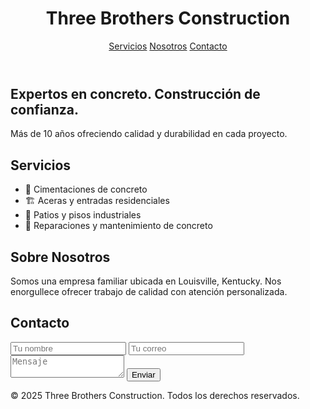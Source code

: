 <!DOCTYPE html>
<html lang="es">
<head>
  <meta charset="UTF-8" />
  <meta name="viewport" content="width=device-width, initial-scale=1.0"/>
  <title>Three Brothers Construction</title>
  <link rel="stylesheet" href="style.css"/>
</head>
<body>
  <header>
    <div class="container">
      <h1>Three Brothers Construction</h1>
      <nav>
        <a href="#servicios">Servicios</a>
        <a href="#nosotros">Nosotros</a>
        <a href="#contacto">Contacto</a>
      </nav>
    </div>
  </header>

  <section class="hero">
    <div class="container">
      <h2>Expertos en concreto. Construcción de confianza.</h2>
      <p>Más de 10 años ofreciendo calidad y durabilidad en cada proyecto.</p>
    </div>
  </section>

  <section id="servicios" class="section">
    <div class="container">
      <h2>Servicios</h2>
      <ul>
        <li>🚧 Cimentaciones de concreto</li>
        <li>🏗️ Aceras y entradas residenciales</li>
        <li>🏡 Patios y pisos industriales</li>
        <li>🔧 Reparaciones y mantenimiento de concreto</li>
      </ul>
    </div>
  </section>

  <section id="nosotros" class="section">
    <div class="container">
      <h2>Sobre Nosotros</h2>
      <p>Somos una empresa familiar ubicada en Louisville, Kentucky. Nos enorgullece ofrecer trabajo de calidad con atención personalizada.</p>
    </div>
  </section>

  <section id="contacto" class="section">
    <div class="container">
      <h2>Contacto</h2>
      <form>
        <input type="text" placeholder="Tu nombre" required />
        <input type="email" placeholder="Tu correo" required />
        <textarea placeholder="Mensaje" required></textarea>
        <button type="submit">Enviar</button>
      </form>
    </div>
  </section>

  <footer>
    <div class="container">
      <p>&copy; 2025 Three Brothers Construction. Todos los derechos reservados.</p>
    </div>
  </footer>
</body>
</html> 